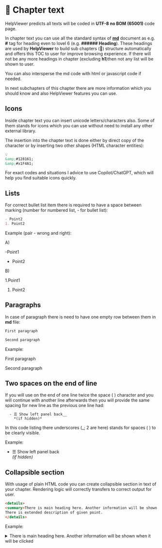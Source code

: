 # 📝 Chapter text

HelpViewer predicts all texts will be coded in **UTF-8 no BOM (65001)** code page.

In chapter text you can use all the standard syntax of **[md][MDSyntax]** document as e.g. **#** tag for heading even to lovel 6 (e.g. **###### Heading**). These headings are used by **HelpViewer** to build sub chapters (🔖) structure automatically and offers this TOC to user for improve browsing experience. If there will not be any more headings in chapter (excluding **h1**)then not any list will be shown to user.

You can also intersperse the md code with html or javascript code if needed.

In next subchapters of this chapter there are more information which you should know and also HelpViewer features you can use.

## Icons

Inside chapter text you can insert unicode letters/characters also. Some of them stands for icons which you can use without need to install any other external library.

The insertion into the chapter text is done either by direct copy of the character or by inserting two other shapes (HTML character entities):
```markdown
💡
&amp;#128161;
&amp;#x1F4A1;
```

For exact codes and situations I advice to use Copilot/ChatGPT, which will help you find suitable icons quickly.

## Lists

For correct bullet list item there is required to have a space between marking (number for numbered list, - for bullet list):

```markdown
- Point2
1. Point2
```

Example (pair - wrong and right):

A)

-Point1
- Point2

B)

1.Point1
1. Point2

## Paragraphs

In case of paragraph there is need to have one empty row between them in **md** file:
```markdown
First paragraph

Second paragraph
```

Example:

First paragraph

Second paragraph

## Two spaces on the end of line

If you will use on the end of one line twice the space ( ) character and you will continue with another line afterwards then you will provide the same spacing for new line as the previous one line had:

```
  - ☰ Show left panel back__
    *(if hidden)*
```
In this code listing there underscores (_; 2 are here) stands for spaces ( ) to be clearly visible.

Example:

  - ☰ Show left panel back  
    *(if hidden)*

## Collapsible section

With usage of plain HTML code you can create collapsible section in text of your chapter. Rendering logic will correctly transfers to correct output for user.

```html
<details>
<summary>There is main heading here. Another information will be shown when it will be clicked</summary>
There is extended description of given point.
</details>
```

Example:
<details>
<summary>There is main heading here. Another information will be shown when it will be clicked</summary>
There is extended description of given point.
</details>

[MDSyntax]: https://www.markdownguide.org/basic-syntax/ "MD syntax"
